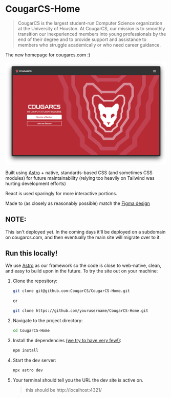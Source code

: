 # CougarCS-Home

> CougarCS is the largest student-run Computer Science organization at the University of Houston. At CougarCS, our mission is to smoothly transition our inexperienced members into young professionals by the end of their degree and to provide support and assistance to members who struggle academically or who need career guidance.

The new homepage for cougarcs.com :)

![CougarCS-Home](./public/readme-image.png)

Built using [Astro](https://astro.build/) + native, standards-based CSS (and sometimes CSS modules) for future maintainability (relying too heavily on Tailwind was hurting development efforts)

React is used sparingly for more interactive portions.

Made to (as closely as reasonably possible) match the [Figma design](https://www.figma.com/design/s2fUgiFpoXGBSOX5feNLhQ/Website-Re-design---CougarCS?node-id=59-69&t=rHa4uCF3jIwNY47A-1)

## NOTE:

This isn't deployed yet. In the coming days it'll be deployed on a subdomain on cougarcs.com, and then eventually the main site will migrate over to it.

## Run this locally!

We use [Astro](https://astro.build/) as our framework so the code is close to web-native, clean, and easy to build upon in the future. To try the site out on your machine:

1. Clone the repository:

   ```sh
   git clone git@github.com:CougarCS/CougarCS-Home.git
   ```
   or
   
   ```sh
   git clone https://github.com/yourusername/CougarCS-Home.git
   ```

3. Navigate to the project directory:

   ```sh
   cd CougarCS-Home
   ```

4. Install the dependencies [(we try to have very few!)](https://github.com/CougarCS/CougarCS-Home/blob/main/package.json):

   ```sh
   npm install
   ```

5. Start the dev server:

   ```sh
   npx astro dev
   ```

6. Your terminal should tell you the URL the dev site is active on.
   > this should be http://localhost:4321/
